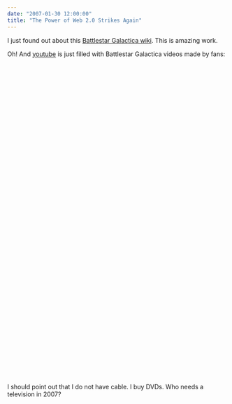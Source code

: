```yaml
---
date: "2007-01-30 12:00:00"
title: "The Power of Web 2.0 Strikes Again"
---
```




I just found out about this [Battlestar Galactica wiki](http://en.battlestarwiki.org/wiki/Portal:Battlestar_Galactica_%28RDM%29). This is amazing work.

Oh! And [youtube](https://www.youtube.com/) is just filled with Battlestar Galactica videos made by fans:

<object width="425" height="350"><param name="movie" value="http://www.youtube.com/v/rTEfTsgra00"></param><param name="wmode" value="transparent"></param><embed src="https://www.youtube.com/v/rTEfTsgra00" type="application/x-shockwave-flash" wmode="transparent" width="425" height="350"></embed></object>

<object width="425" height="350"><param name="movie" value="http://www.youtube.com/v/jwbY1OTlP4o"></param><param name="wmode" value="transparent"></param><embed src="https://www.youtube.com/v/jwbY1OTlP4o" type="application/x-shockwave-flash" wmode="transparent" width="425" height="350"></embed></object>

I should point out that I do not have cable. I buy DVDs. Who needs a television in 2007?

